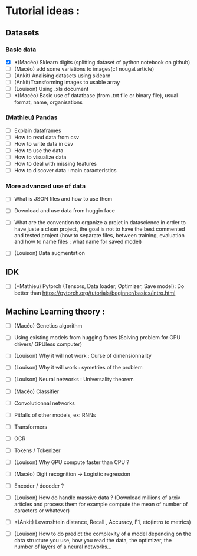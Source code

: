 # Tutorial ideas :

## Datasets

### Basic data
 - [X] *(Macéo) Sklearn digits (splitting dataset cf python notebook on github)
 - [ ] (Macéo) add some variations to images(cf nougat article)
 - [ ] (Ankit) Analising datasets using sklearn
 - [ ] (Ankit)Transforming images to usable array
 - [ ] (Louison) Using .xls document
 - [ ] *(Macéo) Basic use of datatbase (from .txt file or binary file), usual format, name, organisations

### (Mathieu) Pandas 
 - [ ] Explain dataframes
 - [ ] How to read data from csv
 - [ ] How to write data in csv
 - [ ] How to use the data
 - [ ] How to visualize data
 - [ ] How to deal with missing features
 - [ ] How to discover data : main caracteristics

### More advanced use of data
 - [ ] What is JSON files and how to use them 
 - [ ] Download and use data from huggin face
 - [ ] What are the convention to organize a projet in datascience in order to have juste a clean project, the goal is not to have the best commented and tested project (how to separate files, between training, evaluation and how to name files : what name for saved model)
 - [ ] (Louison) Data augmentation



## IDK
 - [ ] (*Mathieu) Pytorch (Tensors, Data loader, Optimizer, Save model): Do better than https://pytorch.org/tutorials/beginner/basics/intro.html



## Machine Learning theory :
 - [ ] (Macéo) Genetics algorithm
 - [ ] Using existing models from hugging faces (Solving problem for GPU drivers/ GPUless computer)
 - [ ] (Louison) Why it will not work : Curse of dimensionnality 
 - [ ] (Louison) Why it will work : symetries of the problem
 - [ ] (Louison) Neural networks : Universality theorem
 - [ ] (Macéo) Classifier
 - [ ] Convolutionnal networks
 - [ ] Pitfalls of other models, ex: RNNs
 - [ ] Transformers
 - [ ] OCR
 - [ ] Tokens / Tokenizer
 - [ ] (Louison) Why GPU compute faster than CPU ?
 - [ ] (Macéo) Digit recognition -> Logistic regression
 - [ ] Encoder / decoder ?
 - [ ] (Louison) How do handle massive data ? (Download millions of arxiv articles and process them for example compute the mean of number of caracters or whatever)
 - [ ] *(Ankit) Levenshtein distance, Recall , Accuracy, F1, etc(intro to metrics)
 - [ ] (Louison) How to do predict the complexity of a model depending on the data structure you use, how you read the data, the optimizer, the number of layers of a neural networks...

